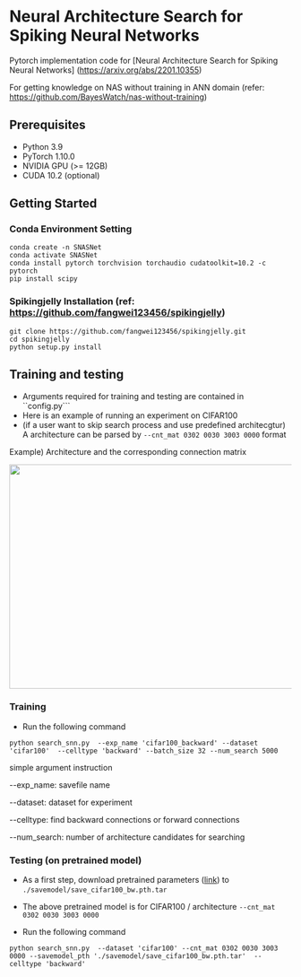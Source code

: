# Neural Architecture Search for Spiking Neural Networks
Pytorch implementation code for [Neural Architecture Search for Spiking Neural Networks] (https://arxiv.org/abs/2201.10355)

For getting knowledge on NAS without training in ANN domain (refer: https://github.com/BayesWatch/nas-without-training)
## Prerequisites
* Python 3.9    
* PyTorch 1.10.0     
* NVIDIA GPU (>= 12GB)      
* CUDA 10.2 (optional)         

## Getting Started

### Conda Environment Setting
```
conda create -n SNASNet 
conda activate SNASNet
conda install pytorch torchvision torchaudio cudatoolkit=10.2 -c pytorch
pip install scipy
```
### Spikingjelly Installation (ref: https://github.com/fangwei123456/spikingjelly)
```
git clone https://github.com/fangwei123456/spikingjelly.git
cd spikingjelly
python setup.py install
```

## Training and testing

* Arguments required for training and testing are contained in ``config.py``` 
* Here is an example of running an experiment on CIFAR100
* (if a user want to skip search process and use predefined architecgtur) A architecture can be parsed by ``--cnt_mat 0302 0030 3003 0000`` format

Example) Architecture and the corresponding connection matrix

<img src="https://user-images.githubusercontent.com/41351363/142759748-50d0e9bf-4654-4831-97eb-5bfb4d30c21e.png"  width="630" height="400"/>


### Training

*  Run the following command

```
python search_snn.py  --exp_name 'cifar100_backward' --dataset 'cifar100'  --celltype 'backward' --batch_size 32 --num_search 5000 
```
simple argument instruction

--exp_name: savefile name

--dataset: dataset for experiment

--celltype: find backward connections or forward connections

--num_search: number of architecture candidates for searching

### Testing (on pretrained model)

* As a first step, download pretrained parameters ([link][e]) to ```./savemodel/save_cifar100_bw.pth.tar```   

[e]: https://drive.google.com/file/d/1pnS0nFMk2KlxTFeeVT5fYMdTPh_8qn84/view?usp=sharing

* The above pretrained model is for CIFAR100 / architecture ``--cnt_mat 0302 0030 3003 0000``

*  Run the following command

```
python search_snn.py  --dataset 'cifar100' --cnt_mat 0302 0030 3003 0000 --savemodel_pth './savemodel/save_cifar100_bw.pth.tar'  --celltype 'backward'
```


 

